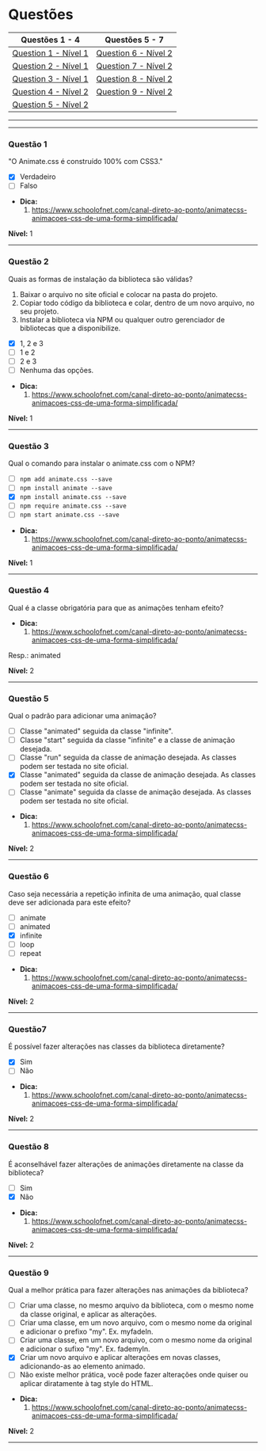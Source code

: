 # Questões

| Questões 1 - 4            | Questões 5 - 7             |
|---------------------------|-----------------------------|
| [Question 1 - Nível 1][1] | [Question 6 - Nível 2][6]   |  
| [Question 2 - Nível 1][2] | [Question 7 - Nível 2][7]   |  
| [Question 3 - Nível 1][3] | [Question 8 - Nível 2][8]   |  
| [Question 4 - Nível 2][4] | [Question 9 - Nível 2][9]   |  
| [Question 5 - Nível 2][5] |                             |  

***

[1]:#questão-1
[2]:#questão-2
[3]:#questão-3
[4]:#questão-4
[5]:#questão-5
[6]:#questão-6
[7]:#questão-7
[8]:#questão-8
[9]:#questão-9

***

### Questão 1 

"O Animate.css é construído 100% com CSS3."

- [x] Verdadeiro
- [ ] Falso

* **Dica:**
    1. <https://www.schoolofnet.com/canal-direto-ao-ponto/animatecss-animacoes-css-de-uma-forma-simplificada/> 

**Nível:** 1         
    
***

### Questão 2 

Quais as formas de instalação da biblioteca são válidas?

1. Baixar o arquivo no site oficial e colocar na pasta do projeto.
2. Copiar todo código da biblioteca e colar, dentro de um novo arquivo, no seu projeto.
3. Instalar a biblioteca via NPM ou qualquer outro gerenciador de bibliotecas que a disponibilize.

- [x] 1, 2 e 3
- [ ] 1 e 2
- [ ] 2 e 3
- [ ] Nenhuma das opções.

* **Dica:**
    1. <https://www.schoolofnet.com/canal-direto-ao-ponto/animatecss-animacoes-css-de-uma-forma-simplificada/> 

**Nível:** 1         
    
***

### Questão 3 

Qual o comando para instalar o animate.css com o NPM?

- [ ] `npm add animate.css --save`
- [ ] `npm install animate --save`
- [x] `npm install animate.css --save`
- [ ] `npm require animate.css --save`
- [ ] `npm start animate.css --save`

* **Dica:**
    1. <https://www.schoolofnet.com/canal-direto-ao-ponto/animatecss-animacoes-css-de-uma-forma-simplificada/> 

**Nível:** 1         
    
***

### Questão 4

Qual é a classe obrigatória para que as animações tenham efeito?

* **Dica:**
    1. <https://www.schoolofnet.com/canal-direto-ao-ponto/animatecss-animacoes-css-de-uma-forma-simplificada/> 

Resp.: animated

**Nível:** 2         
    
***

### Questão 5

Qual o padrão para adicionar uma animação?

- [ ] Classe "animated" seguida da classe "infinite".
- [ ] Classe "start" seguida da classe "infinite" e a classe de animação desejada.
- [ ] Classe "run" seguida da classe de animação desejada. As classes podem ser testada no site oficial.
- [x] Classe "animated" seguida da classe de animação desejada. As classes podem ser testada no site oficial.
- [ ] Classe "animate" seguida da classe de animação desejada. As classes podem ser testada no site oficial.
 
* **Dica:**
    1. <https://www.schoolofnet.com/canal-direto-ao-ponto/animatecss-animacoes-css-de-uma-forma-simplificada/> 

**Nível:** 2         
    
***

### Questão 6

Caso seja necessária a repetição infinita de uma animação, qual classe deve ser adicionada para este efeito?

- [ ] animate
- [ ] animated
- [x] infinite
- [ ] loop
- [ ] repeat
 
* **Dica:**
    1. <https://www.schoolofnet.com/canal-direto-ao-ponto/animatecss-animacoes-css-de-uma-forma-simplificada/> 

**Nível:** 2         
    
***

### Questão7

É possível fazer alterações nas classes da biblioteca diretamente?

- [x] Sim
- [ ] Não
 
* **Dica:**
    1. <https://www.schoolofnet.com/canal-direto-ao-ponto/animatecss-animacoes-css-de-uma-forma-simplificada/> 

**Nível:** 2         
    
***

### Questão 8

É aconselhável fazer alterações de animações diretamente na classe da biblioteca?

- [ ] Sim
- [x] Não
 
* **Dica:**
    1. <https://www.schoolofnet.com/canal-direto-ao-ponto/animatecss-animacoes-css-de-uma-forma-simplificada/> 

**Nível:** 2         
    
***

### Questão 9

Qual a melhor prática para fazer alterações nas animações da biblioteca?

- [ ] Criar uma classe, no mesmo arquivo da biblioteca, com o mesmo nome da classe original, e aplicar as alterações.
- [ ] Criar uma classe, em um novo arquivo, com o mesmo nome da original e adicionar o prefixo "my". Ex. myfadeIn.
- [ ] Criar uma classe, em um novo arquivo, com o mesmo nome da original e adicionar o sufixo "my". Ex. fademyIn.
- [x] Criar um novo arquivo e aplicar alterações em novas classes, adicionando-as ao elemento animado.
- [ ] Não existe melhor prática, você pode fazer alterações onde quiser ou aplicar diratamente à tag style do HTML.
 
* **Dica:**
    1. <https://www.schoolofnet.com/canal-direto-ao-ponto/animatecss-animacoes-css-de-uma-forma-simplificada/> 

**Nível:** 2         
    
***